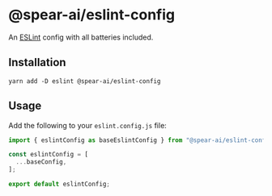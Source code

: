 # @spear-ai/eslint-config

An [ESLint](https://eslint.org) config with all batteries included.

## Installation

```shell
yarn add -D eslint @spear-ai/eslint-config
```

## Usage

Add the following to your `eslint.config.js` file:

```ts
import { eslintConfig as baseEslintConfig } from "@spear-ai/eslint-config";

const eslintConfig = [
  ...baseConfig,
];

export default eslintConfig;
```
